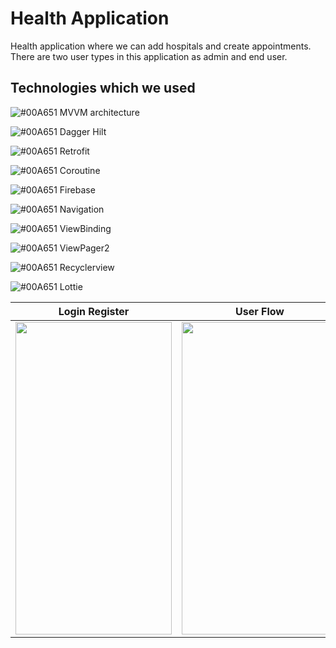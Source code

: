 # Health Application

Health application where we can add hospitals and create appointments. There are two user types in this application as admin and end user.

## Technologies which we used

![#00A651](https://via.placeholder.com/15/00A651/000000?text=+) MVVM architecture

![#00A651](https://via.placeholder.com/15/00A651/000000?text=+) Dagger Hilt

![#00A651](https://via.placeholder.com/15/00A651/000000?text=+) Retrofit

![#00A651](https://via.placeholder.com/15/00A651/000000?text=+) Coroutine

![#00A651](https://via.placeholder.com/15/00A651/000000?text=+) Firebase

![#00A651](https://via.placeholder.com/15/00A651/000000?text=+) Navigation

![#00A651](https://via.placeholder.com/15/00A651/000000?text=+) ViewBinding

![#00A651](https://via.placeholder.com/15/00A651/000000?text=+) ViewPager2

![#00A651](https://via.placeholder.com/15/00A651/000000?text=+) Recyclerview

![#00A651](https://via.placeholder.com/15/00A651/000000?text=+) Lottie

| Login Register  | User Flow | Admin Flow |
| ------------- | ------------- | ------------- |
|  <img src="https://user-images.githubusercontent.com/71497349/129103798-1a46e2ee-79ed-4fe0-8a84-9c500a086323.gif" width="250" height="500" /> | <img src="https://user-images.githubusercontent.com/71497349/129106603-7ee9a1e3-4cea-4f89-aaea-f5b9a52be94b.gif" width="250" height="500" />  | <img src="https://user-images.githubusercontent.com/71497349/129105034-ce7b2088-058a-4f9f-bce6-c46b15178be0.gif" width="250" height="500" /> |
